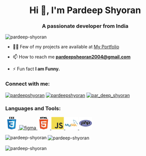 <h1 align="center">Hi 👋, I'm Pardeep Shyoran</h1>
<h3 align="center">A passionate developer from India</h3>

<p align="left"> <img src="https://komarev.com/ghpvc/?username=pardeep-shyoran&label=Profile%20views&color=0e75b6&style=flat" alt="pardeep-shyoran" /> </p>

- 👨‍💻 Few of my projects are available at [My Portfolio](https://pardeep-shyoran.vercel.app/)

- 📫 How to reach me **pardeepsheoran2004@gmail.com**

- ⚡ Fun fact **I am Funny.**

<h3 align="left">Connect with me:</h3>
<p align="left">
<a href="https://twitter.com/pardeepshyoran" target="blank"><img align="center" src="https://raw.githubusercontent.com/rahuldkjain/github-profile-readme-generator/master/src/images/icons/Social/twitter.svg" alt="pardeepshyoran" height="30" width="40" /></a>
<a href="https://linkedin.com/in/pardeepshyoran" target="blank"><img align="center" src="https://raw.githubusercontent.com/rahuldkjain/github-profile-readme-generator/master/src/images/icons/Social/linked-in-alt.svg" alt="pardeepshyoran" height="30" width="40" /></a>
<a href="https://instagram.com/par_deep_shyoran" target="blank"><img align="center" src="https://raw.githubusercontent.com/rahuldkjain/github-profile-readme-generator/master/src/images/icons/Social/instagram.svg" alt="par_deep_shyoran" height="30" width="40" /></a>
</p>

<h3 align="left">Languages and Tools:</h3>
<p align="left"> <a href="https://www.w3schools.com/css/" target="_blank" rel="noreferrer"> <img src="https://raw.githubusercontent.com/devicons/devicon/master/icons/css3/css3-original-wordmark.svg" alt="css3" width="40" height="40"/> </a> <a href="https://www.figma.com/" target="_blank" rel="noreferrer"> <img src="https://www.vectorlogo.zone/logos/figma/figma-icon.svg" alt="figma" width="40" height="40"/> </a> <a href="https://www.w3.org/html/" target="_blank" rel="noreferrer"> <img src="https://raw.githubusercontent.com/devicons/devicon/master/icons/html5/html5-original-wordmark.svg" alt="html5" width="40" height="40"/> </a> <a href="https://developer.mozilla.org/en-US/docs/Web/JavaScript" target="_blank" rel="noreferrer"> <img src="https://raw.githubusercontent.com/devicons/devicon/master/icons/javascript/javascript-original.svg" alt="javascript" width="40" height="40"/> </a> <a href="https://www.mysql.com/" target="_blank" rel="noreferrer"> <img src="https://raw.githubusercontent.com/devicons/devicon/master/icons/mysql/mysql-original-wordmark.svg" alt="mysql" width="40" height="40"/> </a> <a href="https://www.php.net" target="_blank" rel="noreferrer"> <img src="https://raw.githubusercontent.com/devicons/devicon/master/icons/php/php-original.svg" alt="php" width="40" height="40"/> </a> </p>

<p><img align="left" src="https://github-readme-stats.vercel.app/api/top-langs?username=pardeep-shyoran&show_icons=true&locale=en&layout=compact" alt="pardeep-shyoran" /></p>

<p>&nbsp;<img align="center" src="https://github-readme-stats.vercel.app/api?username=pardeep-shyoran&show_icons=true&locale=en" alt="pardeep-shyoran" /></p>

<p><img align="center" src="https://github-readme-streak-stats.herokuapp.com/?user=pardeep-shyoran&" alt="pardeep-shyoran" /></p>
